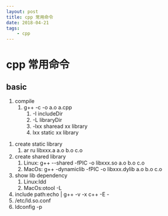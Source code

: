 ```yaml
---
layout: post
title: cpp 常用命令
date: 2018-04-21
tags:
    - cpp
---
```


# cpp 常用命令
## basic
1. compile
    1. g++ -c -o a.o a.cpp
        1. -I includeDir
        1. -L libraryDir
        1. -lxx sharead xx library
        1. lxx static xx library
<!--more-->
1. create static library
    1. ar ru libxxx.a a.o b.o c.o
1. create shared library
    1. Linux: g++ --shared -fPIC -o libxxx.so a.o b.o c.o
    1. MacOs: g++ -dynamiclib -fPIC -o libxxx.dylib a.o b.o c.o
1. show lib dependency
    1. Linux:ldd
    1. MacOs:otool -L
1. include path:echo | g++ -v -x c++ -E -
1. /etc/ld.so.conf
1. ldconfig -p
